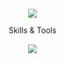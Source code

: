 <p align="center">
  <img src="https://capsule-render.vercel.app/api?type=waving&color=A7CFF2&height=230&text=Seungmin%20Lee&fontSize=70&fontAlignY=40&fontColor=FFFFFF&desc=Frontend%20Developer&descAlign=65" />
</p>
<div align="center">Skills & Tools</div>
</br>
<div align="center">
  <img src="https://skillicons.dev/icons?i=js,ts,react,nextjs,redux,scss,styledcomponents,tailwind,html,css,figma" />
</div>

